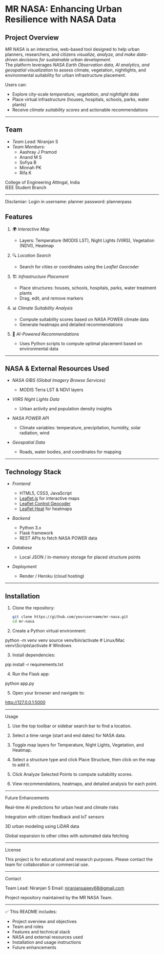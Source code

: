 # MR NASA: Enhancing Urban Resilience with NASA Data

## Project Overview
*MR NASA* is an interactive, web-based tool designed to help urban planners, researchers, and citizens *visualize, analyze, and make data-driven decisions for sustainable urban development*.  
The platform leverages *NASA Earth Observation data, AI analytics, and geospatial visualization* to assess climate, vegetation, nightlights, and environmental suitability for urban infrastructure placement.

Users can:
- Explore city-scale *temperature, vegetation, and nightlight data*
- Place virtual infrastructure (houses, hospitals, schools, parks, water plants)
- Receive *climate suitability scores* and actionable recommendations

---

## Team

- *Team Lead:* Niranjan S  
- *Team Members:*
  - Aashray J Pramod  
  - Anand M S  
  - Sofiya B  
  - Minnah PK  
  - Rifa K  

College of Engineering Attingal, India  
IEEE Student Branch  

---

Disclamiar:
Login in username: planner
password: plannerpass

## Features

1. 🌍 *Interactive Map*
   - Layers: Temperature (MODIS LST), Night Lights (VIIRS), Vegetation (NDVI), Heatmap

2. 🔍 *Location Search*
   - Search for cities or coordinates using the *Leaflet Geocoder*

3. 🏗 *Infrastructure Placement*
   - Place structures: houses, schools, hospitals, parks, water treatment plants
   - Drag, edit, and remove markers

4. 📊 *Climate Suitability Analysis*
   - Compute suitability scores based on NASA POWER climate data
   - Generate heatmaps and detailed recommendations

5. 🤖 *AI-Powered Recommendations*
   - Uses Python scripts to compute optimal placement based on environmental data

---

## NASA & External Resources Used

- *NASA GIBS (Global Imagery Browse Services)*  
  - MODIS Terra LST & NDVI layers

- *VIIRS Night Lights Data*  
  - Urban activity and population density insights

- *NASA POWER API*  
  - Climate variables: temperature, precipitation, humidity, solar radiation, wind

- *Geospatial Data*
  - Roads, water bodies, and coordinates for mapping

---

## Technology Stack

- *Frontend*
  - HTML5, CSS3, JavaScript
  - [Leaflet.js](https://leafletjs.com/) for interactive maps
  - [Leaflet Control Geocoder](https://github.com/perliedman/leaflet-control-geocoder)
  - [Leaflet Heat](https://github.com/Leaflet/Leaflet.heat) for heatmaps

- *Backend*
  - Python 3.x
  - Flask framework
  - REST APIs to fetch NASA POWER data

- *Database*
  - Local JSON / in-memory storage for placed structure points

- *Deployment*
  - Render / Heroku (cloud hosting)

---

## Installation

1. Clone the repository:
   ```bash
   git clone https://github.com/yourusername/mr-nasa.git
   cd mr-nasa

2. Create a Python virtual environment:

python -m venv venv
source venv/bin/activate  # Linux/Mac
venv\Scripts\activate     # Windows


3. Install dependencies:

pip install -r requirements.txt


4. Run the Flask app:

python app.py


5. Open your browser and navigate to:

http://127.0.0.1:5000




---

Usage

1. Use the top toolbar or sidebar search bar to find a location.


2. Select a time range (start and end dates) for NASA data.


3. Toggle map layers for Temperature, Night Lights, Vegetation, and Heatmap.


4. Select a structure type and click Place Structure, then click on the map to add it.


5. Click Analyze Selected Points to compute suitability scores.


6. View recommendations, heatmaps, and detailed analysis for each point.




---

Future Enhancements

Real-time AI predictions for urban heat and climate risks

Integration with citizen feedback and IoT sensors

3D urban modeling using LiDAR data

Global expansion to other cities with automated data fetching



---

License

This project is for educational and research purposes. Please contact the team for collaboration or commercial use.


---

Contact

Team Lead: Niranjan S
Email: niranjansajeev68@gmail.com

Project repository maintained by the MR NASA Team.

---

✅ This README includes:  
- Project overview and objectives  
- Team and roles  
- Features and technical stack  
- NASA and external resources used  
- Installation and usage instructions  
- Future enhancements  

